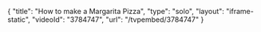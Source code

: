 {
    "title": "How to make a Margarita Pizza",
    "type": "solo",
    "layout": "iframe-static",
    "videoId": "3784747",
    "url": "\/tvpembed\/3784747"
}